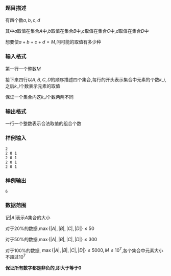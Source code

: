 ### 题目描述
有四个数$a,b,c,d$

其中$a$取值在集合$A$中,$b$取值在集合$B$中,$c$取值在集合$C$中,$d$取值在集合$D$中

想要使$a + b + c + d = M$,问可能的取值有多少种
###  输入格式
第一行一个整数$M$

接下来四行以$A,B,C,D$的顺序描述四个集合,每行的开头表示集合中元素的个数$k\_i$,之后$k\_{i}$个数表示元素的取值

保证一个集合内这$k\_{i}$个数两两不同
###  输出格式
一行一个整数表示合法取值的组合个数
###  样例输入

```
2
2 0 1
2 0 1
2 0 1
2 0 1
```

###  样例输出

```
6
```

###  数据范围

记$|A|$表示$A$集合的大小

对于$20\%$的数据,$\max\{|A|,|B|,|C|,|D|\} \leq 50$

对于$50\%$的数据,$\max\{|A|,|B|,|C|,|D|\} \leq 300$

对于$100\%$的数据, $\max\{|A|,|B|,|C|,|D|\} \le 5000, M\leq 10^{7}$,各个集合中元素大小不超过$10^7$

**保证所有数字都是非负的,即大于等于0**
